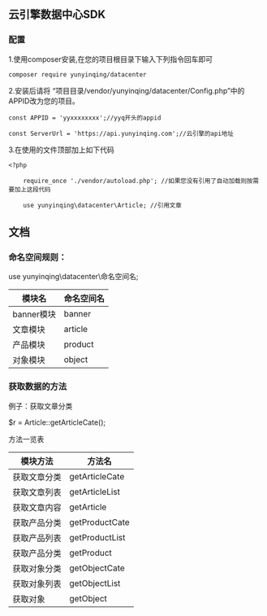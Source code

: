 ## 云引擎数据中心SDK

### 配置
1.使用composer安装,在您的项目根目录下输入下列指令回车即可
    
    composer require yunyinqing/datacenter



2.安装后请将 “项目目录/vendor/yunyinqing/datacenter/Config.php”中的APPID改为您的项目。
    
    const APPID = 'yyxxxxxxxx';//yyq开头的appid
    
    const ServerUrl = 'https://api.yunyinqing.com';//云引擎的api地址

3.在使用的文件顶部加上如下代码

    <?php
    
        require_once './vendor/autoload.php'; //如果您没有引用了自动加载则按需要加上这段代码
    
        use yunyinqing\datacenter\Article; //引用文章
    
## 文档

### 命名空间规则：

use yunyinqing\datacenter\命名空间名;

|模块名|命名空间名|
|---|---|
|banner模块 | banner|
|文章模块 | article|
|产品模块 | product|
|对象模块 | object|

### 获取数据的方法

例子：获取文章分类

$r = Article::getArticleCate();

方法一览表

|模块方法|方法名|
|---|---|
|获取文章分类|getArticleCate|
|获取文章列表|getArticleList|
|获取文章内容|getArticle|
|获取产品分类|getProductCate|
|获取产品列表|getProductList|
|获取产品分类|getProduct|
|获取对象分类|getObjectCate|
|获取对象列表|getObjectList|
|获取对象|getObject|